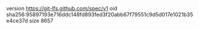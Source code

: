 version https://git-lfs.github.com/spec/v1
oid sha256:95897193e716ddc148fd893fed3f20abb67f79551c9d5d017e1021b35e4ce37d
size 8657
